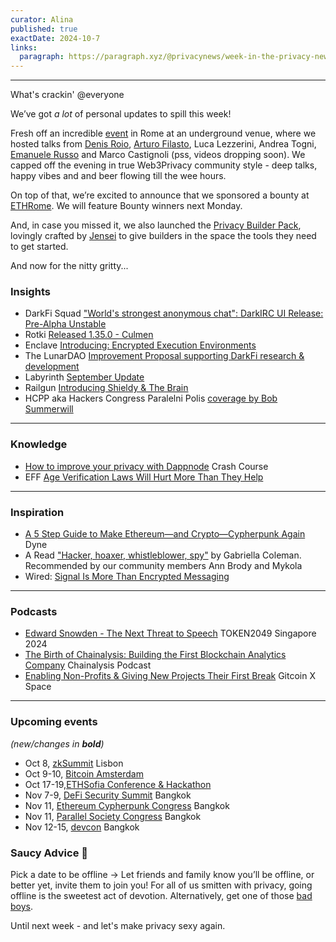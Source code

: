 ```yaml
---
curator: Alina
published: true
exactDate: 2024-10-7
links:
  paragraph: https://paragraph.xyz/@privacynews/week-in-the-privacy-news-122024
---
```


<!--
### Insights

### Knowledge

### Inspiration

### Podcasts

### Saucy Advice
-->

---

What's crackin' @everyone 

We’ve got *a lot* of personal updates to spill this week!

Fresh off an incredible [event](https://web3privacy.info/event/m24rom/) in Rome at an underground venue, where we hosted talks from [Denis Roio](https://x.com/jaromil), [Arturo Filasto](https://twitter.com/hellais), Luca Lezzerini, Andrea Togni, [Emanuele Russo](https://twitter.com/emanuele82) and Marco Castignoli (pss, videos dropping soon). 
We capped off the evening in true Web3Privacy community style - deep talks, happy vibes and and beer flowing till the wee hours.

On top of that, we’re excited to announce that we sponsored a bounty at [ETHRome](https://www.ethrome.org/). We will feature Bounty winners next Monday.

And, in case you missed it, we also launched the [Privacy Builder Pack](https://absorbing-diagram-66b.notion.site/Privacy-Builder-Pack-2cae5f1e195c4970b4eb41a14d3f4bde), lovingly crafted by [Jensei](https://x.com/jensei_) to give builders in the space the tools they need to get started.

And now for the nitty gritty... 

### Insights
- DarkFi Squad ["World's strongest anonymous chat": DarkIRC UI Release: Pre-Alpha Unstable](https://codeberg.org/darkrenaissance/darkfi/releases)
- Rotki [Released 1.35.0 - Culmen](https://github.com/rotki/rotki/releases/tag/v1.35.0)
- Enclave [Introducing: Encrypted Execution Environments](https://blog.enclave.gg/an-introduction-to-encrypted-execution-environments/)
- The LunarDAO [Improvement Proposal supporting DarkFi research & development](https://lunardao.net/darkfi_raise_guide_updated.html)
- Labyrinth [September Update](https://www.labyrinth.technology/blog/september-update/)
- Railgun [Introducing Shieldy & The Brain](https://x.com/RAILGUN_Project/status/1841873032048001089)
- HCPP aka Hackers Congress Paralelni Polis [coverage by Bob Summerwill](https://x.com/BobSummerwill/status/1842136910329786406?s=19)
---

### Knowledge
- [How to improve your privacy with Dappnode](https://www.youtube.com/watch?v=Hz4IPSz67IQ) Crash Course
- EFF [Age Verification Laws Will Hurt More Than They Help](https://www.eff.org/deeplinks/2024/10/eff-fifth-circuit-age-verification-laws-will-hurt-more-they-help)
  
---

### Inspiration
- [A 5 Step Guide to Make Ethereum—and Crypto—Cypherpunk Again](https://news.dyne.org/5-step-guide-to-make-ethereum-and-crypto-cypherpunk-again/) Dyne
- A Read ["Hacker, hoaxer, whistleblower, spy"](https://www.goodreads.com/book/show/20601080-hacker-hoaxer-whistleblower-spy) by Gabriella Coleman. Recommended by our community members Ann Brody and Mykola
- Wired: [Signal Is More Than Encrypted Messaging](https://www.wired.com/story/meredith-whittaker-signal/?ref=news.dyne.org)


---

### Podcasts
- [Edward Snowden - The Next Threat to Speech](https://www.youtube.com/watch?v=XD-XU6Y3TfA) TOKEN2049 Singapore 2024
- [The Birth of Chainalysis: Building the First Blockchain Analytics Company](https://www.chainalysis.com/blog/building-the-first-blockchain-analytics-company-ep-127/) Chainalysis Podcast
- [Enabling Non-Profits & Giving New Projects Their First Break](https://x.com/i/spaces/1YqKDkVpoeOxV/peek) Gitcoin X Space

  
---

### Upcoming events
*(new/changes in **bold**)*

* Oct 8, [zkSummit](https://www.zksummit.com/) Lisbon
* Oct 9-10, [Bitcoin Amsterdam](https://b.tc/conference/amsterdam)
* Oct 17-19,[ETHSofia Conference & Hackathon](https://www.ethsofia.com/)
* Nov 7-9, [DeFi Security Summit](https://defisecuritysummit.org/) Bangkok
* Nov 11, [Ethereum Cypherpunk Congress](https://congress.web3privacy.info/) Bangkok
* Nov 11, [Parallel Society Congress](https://psc.logos.co/) Bangkok
* Nov 12-15, [devcon](https://devcon.org/en/) Bangkok


### Saucy Advice 🥫
Pick a date to be offline → Let friends and family know you’ll be offline, or better yet, invite them to join you!
For all of us smitten with privacy, going offline is the sweetest act of devotion. 
Alternatively, get one of those [bad boys](https://www.ebay.it/itm/325892632180?_skw=nokia+nokia+3310&itmmeta=01J9GN5N0S75PH5RYQNW1G03FJ&hash=item4be0b6ee74:g:aH8AAOSw4JpjzR8k&itmprp=enc%3AAQAJAAAA8Mxmj%2BiGvOveHXEBClPb29ixfJhA%2B5kKWQm%2BiZ8h0gKxvvyToiqiO0hZwA3f5%2BvPKPI8W1L5cp%2BLHuSX%2Bh4VRRh0RlJx10frUwyvwYX7h1yRGiE6AHGVY7BBET2gAaHNT5WZ6YcCm%2BhGMg2OpPCZJmb7czQlR8tL4Qem2OZjItarNd5f4TwYZ1%2Byp0u%2FcLcpXNAHhiFPQv77CFfTBhEugyS13MHXzyENP1yLlwdNs%2B5hBa1Fws5icRT9ng98TiT1wQXo2OEAWfoXP559CrWOq8HuuwSJ7MQ%2BYFAdJSZUGMYTiHIhDtSscXTRbShJ%2BoQt%2Bw%3D%3D%7Ctkp%3ABFBMwNCWlcxk).

Until next week - and let's make privacy sexy again. 
